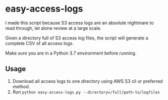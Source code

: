 # easy-access-logs

I made this script because S3 access logs are an absolute nightmare to read through, let alone
review at a large scale.

Given a directory full of S3 access log files, the script will generate a complete CSV of all access logs.

Make sure you are in a Python 3.7 environment before running.

## Usage
1. Download all access logs to one directory using AWS S3 cli or preferred method.
2. Run `python easy-access-logs.py --directory=/full/path-to/logfiles`
